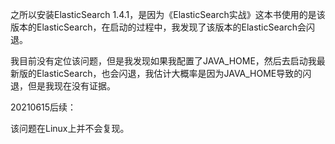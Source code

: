 之所以安装ElasticSearch 1.4.1，是因为《ElasticSearch实战》这本书使用的是该版本的ElasticSearch，在启动的过程中，我发现了该版本的ElasticSearch会闪退。

我目前没有定位该问题，但是我发现如果我配置了JAVA_HOME，然后去启动我最新版的ElasticSearch，也会闪退，我估计大概率是因为JAVA_HOME导致的闪退，但是我现在没有证据。

20210615后续：

该问题在Linux上并不会复现。